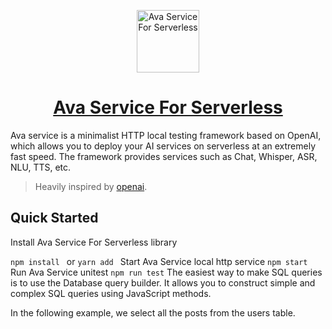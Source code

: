 <p align="center">
  <img src="http://iteminfo.aliensoft.com.cn/avaservice.png" width="100" alt="Ava Service For Serverless" />
  <h1 align="center"><a href="">Ava Service For Serverless</a></h1>
</p>

Ava service is a minimalist HTTP local testing framework based on OpenAI, which allows you to deploy your AI services on serverless at an extremely fast speed. The framework provides services such as Chat, Whisper, ASR, NLU, TTS, etc. 

> Heavily inspired by [openai](https://openai.com).


## Quick Started

Install Ava Service For Serverless library

`npm install `
or
`yarn add `
Start Ava Service local http service
`npm start`
Run Ava Service unitest
`npm run test`
The easiest way to make SQL queries is to use the Database query builder. It allows you to construct simple and complex SQL queries using JavaScript methods.

In the following example, we select all the posts from the users table.

```js

```